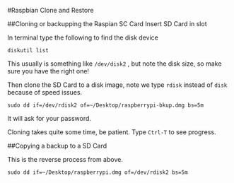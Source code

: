 #Raspbian Clone and Restore

##Cloning or backupping the Raspian SC Card
Insert SD Card in slot

In terminal type the following to find the disk device

`diskutil list`

This usually is something like `/dev/disk2` , but note the disk size, so make sure you have the right one!

Then clone the SD Card to a disk image, note we type `rdisk` instead of `disk` because of speed issues.

`sudo dd if=/dev/rdisk2 of=~/Desktop/raspberrypi-bkup.dmg bs=5m`

It will ask for your password.

Cloning takes quite some time, be patient. Type `Ctrl-T` to see progress.

##Copying a backup to a SD Card

This is the reverse process from above.

`sudo dd if=~/Desktop/raspberrypi.dmg of=/dev/rdisk2 bs=5m`

